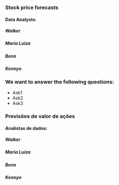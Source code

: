 ### Stock price forecasts

#### Data Analysts:

##### Walker
##### Maria Luiza
##### Benn
##### Kennyo

### We want to answer the following questions:
 - Ask1
 - Ask2
 - Ask3








### Previsões de valor de ações

#### Analistas de dados:


##### Walker
##### Maria Luiza
##### Benn
##### Kennyo





